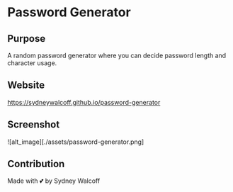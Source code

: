 # Password Generator

## Purpose
A random password generator where you can decide password length and character usage.

## Website
https://sydneywalcoff.github.io/password-generator

## Screenshot
![alt_image][./assets/password-generator.png]

## Contribution
Made with 💕 by Sydney Walcoff